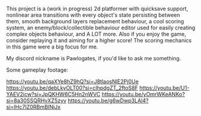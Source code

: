 This project is a (work in progress) 2d platformer with quicksave support, nonlinear area transitions
with every object's state persisting between them, smooth background layers replacement behaviour, a cool scoring system,
an enemy/block/collectible behaviour editor used for easily creating complex objects behaviour, and A LOT more.
Also if you enjoy the game, consider replaying it and aiming for a higher score! The scoring mechanics in this game
were a big focus for me.

My discord nickname is Pawlogates, if you'd like to ask me something.

Some gameplay footage:

https://youtu.be/qaXYe8hZ9hQ?si=J8tlaosNlE2Pj0Ue
https://youtu.be/debLkyOLT00?si=cIhpdgZT_2ftoS8F
https://youtu.be/U1-YAEV2icw?si=JpQKHW6C5Hn2nWVC
https://youtu.be/yOmrWKeANKo?si=8a30SSQRHvXZ5zyv
https://youtu.be/g6wDwp3LAl4?si=IHc7IZ0RBmBINjJx
